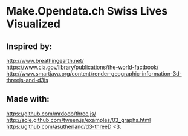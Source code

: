 # Make.Opendata.ch Swiss Lives Visualized

Inspired by:
------------
http://www.breathingearth.net/
https://www.cia.gov/library/publications/the-world-factbook/
http://www.smartjava.org/content/render-geographic-information-3d-threejs-and-d3js

Made with:
----------
https://github.com/mrdoob/three.js/
http://sole.github.com/tween.js/examples/03_graphs.html
https://github.com/asutherland/d3-threeD
<3.	
